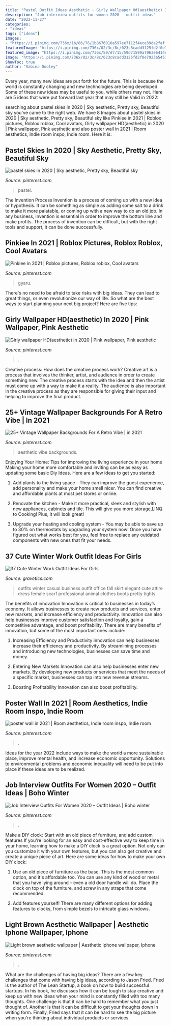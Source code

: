 ```yaml
---
title: "Pastel Outfit Ideas Aesthetic - Girly Wallpaper Hd(aesthetic) In 2020"
description: "Job interview outfits for women 2020 – outfit ideas"
date: "2022-11-27"
categories:
- "ideas"
tags: ["ideas"]
images:
- "https://i.pinimg.com/736x/1b/86/76/1b8676010a597ee7112f4ece39da2faf.jpg"
featuredImage: "https://i.pinimg.com/736x/02/3c/8c/023c8cadd3125fd2f0e7923654515c98.jpg"
featured_image: "https://i.pinimg.com/736x/59/d7/15/59d71590a7963e6414e334d7ea371615.jpg"
image: "https://i.pinimg.com/736x/02/3c/8c/023c8cadd3125fd2f0e7923654515c98.jpg"
ShowToc: true
author: "Sabina Dooley"
---
```



Every year, many new ideas are put forth for the future. This is because the world is constantly changing and new technologies are being developed. Some of these new ideas may be useful to you, while others may not. Here are 5 ideas that were put forward last year that may still be Valid in 2022: 

	

		
searching about pastel skies in 2020 | Sky aesthetic, Pretty sky, Beautiful sky you've came to the right web. We have 8 Images about pastel skies in 2020 | Sky aesthetic, Pretty sky, Beautiful sky like Pinkiee in 2021 | Roblox pictures, Roblox roblox, Cool avatars, Girly wallpaper HD(aesthetic) in 2020 | Pink wallpaper, Pink aesthetic and also poster wall in 2021 | Room aesthetics, Indie room inspo, Indie room. Here it is:
		
    
## Pastel Skies In 2020 | Sky Aesthetic, Pretty Sky, Beautiful Sky

<img loading=lazy src="https://i.pinimg.com/736x/59/d7/15/59d71590a7963e6414e334d7ea371615.jpg" onerror="this.onerror=null;this.src='https://tse3.mm.bing.net/th?id=OIP.o9IpZP-pDW6NQO72W9ikkgAAAA&amp;pid=15.1';" alt="pastel skies in 2020 | Sky aesthetic, Pretty sky, Beautiful sky">

_Source: pinterest.com_

>pastel. 

	

The Invention Process
Invention is a process of coming up with a new idea or hypothesis. It can be something as simple as adding some salt to a drink to make it more palatable, or coming up with a new way to do an old job. In any business, invention is essential in order to improve the bottom line and make profits. The process of invention can be difficult, but with the right tools and support, it can be done successfully.

    
## Pinkiee In 2021 | Roblox Pictures, Roblox Roblox, Cool Avatars

<img loading=lazy src="https://i.pinimg.com/736x/2e/c0/47/2ec0474d9aa6208adb1d6186ddbca227.jpg" onerror="this.onerror=null;this.src='https://tse2.mm.bing.net/th?id=OIP.aEurISryJgBIZBmFqjs66wHaOc&amp;pid=15.1';" alt="Pinkiee in 2021 | Roblox pictures, Roblox roblox, Cool avatars">

_Source: pinterest.com_

>gyaru. 

	

There's no need to be afraid to take risks with big ideas. They can lead to great things, or even revolutionize our way of life. So what are the best ways to start planning your next big project? Here are five tips:

    
## Girly Wallpaper HD(aesthetic) In 2020 | Pink Wallpaper, Pink Aesthetic

<img loading=lazy src="https://i.pinimg.com/736x/1b/86/76/1b8676010a597ee7112f4ece39da2faf.jpg" onerror="this.onerror=null;this.src='https://tse4.mm.bing.net/th?id=OIP.Jx_u1GrROGgPgd4CamsF4AHaNK&amp;pid=15.1';" alt="Girly wallpaper HD(aesthetic) in 2020 | Pink wallpaper, Pink aesthetic">

_Source: pinterest.com_

>. 

	

Creative process: How does the creative process work?
Creative art is a process that involves the thinker, artist, and audience in order to create something new. The creative process starts with the idea and then the artist must come up with a way to make it a reality. The audience is also important in the creative process as they are responsible for giving their input and helping to improve the final product.

    
## 25+ Vintage Wallpaper Backgrounds For A Retro Vibe | In 2021

<img loading=lazy src="https://i.pinimg.com/736x/02/3c/8c/023c8cadd3125fd2f0e7923654515c98.jpg" onerror="this.onerror=null;this.src='https://tse1.mm.bing.net/th?id=OIP.zm72Jyd9ajxnTYOTFPklPwHaNK&amp;pid=15.1';" alt="25+ Vintage Wallpaper Backgrounds For A Retro Vibe | in 2021">

_Source: pinterest.com_

>aesthetic vibe backgrounds. 

	

Enjoying Your Home: Tips for improving the living experience in your home
Making your home more comfortable and inviting can be as easy as updating some basic Diy Ideas. Here are a few ideas to get you started:
1. Add plants to the living space - They can improve the guest experience, add personality and make your home smell nicer. You can find creative and affordable plants at most pet stores or online.

2. Renovate the kitchen - Make it more practical, sleek and stylish with new appliances, cabinets and tile. This will give you more storage,LINQ to Cooking! Plus, it will look great!

3. Upgrade your heating and cooling system - You may be able to save up to 30% on thermostats by upgrading your system now! Once you have figured out what works best for you, feel free to replace any outdated components with new ones that fit your needs.

    
## 37 Cute Winter Work Outfit Ideas For Girls

<img loading=lazy src="https://www.gravetics.com/wp-content/uploads/2017/02/Winter-Work-Outfits-Ideas-20.jpg" onerror="this.onerror=null;this.src='https://tse2.mm.bing.net/th?id=OIP.K874-6ShrjtUqw6mTwycvgHaLH&amp;pid=15.1';" alt="37 Cute Winter Work Outfit Ideas For Girls">

_Source: gravetics.com_

>outfits winter casual business outfit office fall skirt elegant cute attire dress female scarf professional animal clothes boots pretty tights. 

	

The benefits of innovation
Innovation is critical to businesses in today’s economy. It allows businesses to create new products and services, enter new markets, and increase efficiency and productivity. Innovation can also help businesses improve customer satisfaction and loyalty, gain a competitive advantage, and boost profitability.
There are many benefits of innovation, but some of the most important ones include:

1. Increasing Efficiency and Productivity
innovation can help businesses increase their efficiency and productivity. By streamlining processes and introducing new technologies, businesses can save time and money.

2. Entering New Markets
Innovation can also help businesses enter new markets. By developing new products or services that meet the needs of a specific market, businesses can tap into new revenue streams.

3. Boosting Profitability
Innovation can also boost profitability.

    
## Poster Wall In 2021 | Room Aesthetics, Indie Room Inspo, Indie Room

<img loading=lazy src="https://i.pinimg.com/736x/c9/9e/ad/c99ead57c9c4f66a069b77c534071e06.jpg" onerror="this.onerror=null;this.src='https://tse4.mm.bing.net/th?id=OIP.J5jyFyCgHt35XJNM12vR8gHaJ3&amp;pid=15.1';" alt="poster wall in 2021 | Room aesthetics, Indie room inspo, Indie room">

_Source: pinterest.com_

>. 

	

Ideas for the year 2022 include ways to make the world a more sustainable place, improve mental health, and increase economic opportunity. Solutions to environmental problems and economic inequality will need to be put into place if these ideas are to be realized.

    
## Job Interview Outfits For Women 2020 – Outfit Ideas | Boho Winter

<img loading=lazy src="https://i.pinimg.com/736x/29/1a/be/291abe689e9d0f9e79a3ae1c5462811d.jpg" onerror="this.onerror=null;this.src='https://tse3.mm.bing.net/th?id=OIP.vyrT0TnUIcjCxDbgUkNmbgHaLH&amp;pid=15.1';" alt="Job Interview Outfits For Women 2020 – Outfit Ideas | Boho winter">

_Source: pinterest.com_

>. 

	

Make a DIY clock: Start with an old piece of furniture, and add custom features
If you're looking for an easy and cost-effective way to keep time in your home, learning how to make a DIY clock is a great option. Not only can you customize it with your own features, but you can also get creative and create a unique piece of art. Here are some ideas for how to make your own DIY clock:
1. Use an old piece of furniture as the base. This is the most common option, and it's affordable too. You can use any kind of wood or metal that you have lying around – even a old door handle will do. Place the clock on top of the furniture, and screw in any straps that come recommended.

2. Add features yourself! There are many different options for adding features to clocks, from simple bezels to intricate glass windows.

    
## Light Brown Aesthetic Wallpaper | Aesthetic Iphone Wallpaper, Iphone

<img loading=lazy src="https://i.pinimg.com/736x/48/b1/3f/48b13fa802a5b97bfbccbd26352f3d8d.jpg" onerror="this.onerror=null;this.src='https://tse2.mm.bing.net/th?id=OIP.GQOsd8MSjZWcr1XxF0NsBQHaOv&amp;pid=15.1';" alt="Light brown aesthetic wallpaper | Aesthetic iphone wallpaper, Iphone">

_Source: pinterest.com_

>. 

	

What are the challenges of having big ideas?
There are a few key challenges that come with having big ideas, according to Jason Fried. Fried is the author of The Lean Startup, a book on how to build successful startups. In his book, he discusses how it can be tough to stay creative and keep up with new ideas when your mind is constantly filled with too many thoughts. 
One challenge is that it can be hard to remember what you just thought of. Another is that it can be difficult to get your thoughts down in writing form. Finally, Fried says that it can be hard to see the big picture when you're thinking about individual products or services.

